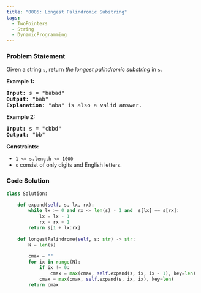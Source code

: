 ```yaml
---
title: "0005: Longest Palindromic Substring"
tags:
  - TwoPointers
  - String
  - DynamicProgramming
---
```

### Problem Statement

<p>Given a string <code>s</code>, return <em>the longest</em> <span data-keyword="palindromic-string"><em>palindromic</em></span> <span data-keyword="substring-nonempty"><em>substring</em></span> in <code>s</code>.</p>


<p><strong class="example">Example 1:</strong></p>

<pre>
<strong>Input:</strong> s = &quot;babad&quot;
<strong>Output:</strong> &quot;bab&quot;
<strong>Explanation:</strong> &quot;aba&quot; is also a valid answer.
</pre>

<p><strong class="example">Example 2:</strong></p>

<pre>
<strong>Input:</strong> s = &quot;cbbd&quot;
<strong>Output:</strong> &quot;bb&quot;
</pre>


<p><strong>Constraints:</strong></p>

<ul>
	<li><code>1 &lt;= s.length &lt;= 1000</code></li>
	<li><code>s</code> consist of only digits and English letters.</li>
</ul>


### Code Solution

```python
class Solution:
    
    def expand(self, s, lx, rx):
        while lx >= 0 and rx <= len(s) - 1 and  s[lx] == s[rx]:
            lx = lx - 1
            rx = rx + 1
        return s[1 + lx:rx]
        
    def longestPalindrome(self, s: str) -> str:
        N = len(s)
        
        cmax = ""
        for ix in range(N):
            if ix != 0:
                cmax = max(cmax, self.expand(s, ix, ix - 1), key=len)
            cmax = max(cmax, self.expand(s, ix, ix), key=len)
        return cmax
```
